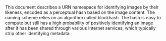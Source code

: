 This document describes a URN namespace for identifying images by
their likeness, encoded as a perceptual hash based on the image
content.  The naming scheme relies on an algorithm called blockhash.
The hash is easy to compute but still has a high probability of
positively identifying an image after it has been shared through
various Internet services, which typically strip other identifying
metadata.
